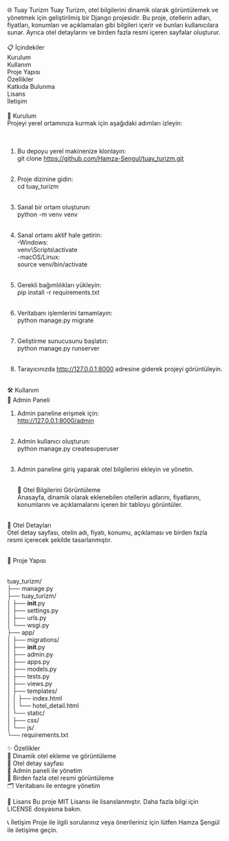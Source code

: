 🌐 Tuay Turizm
Tuay Turizm, otel bilgilerini dinamik olarak görüntülemek ve yönetmek için geliştirilmiş bir Django projesidir. Bu proje, otellerin adları, fiyatları, konumları ve açıklamaları gibi bilgileri içerir ve bunları kullanıcılara sunar. Ayrıca otel detaylarını ve birden fazla resmi içeren sayfalar oluşturur.
<br> <br>
📋 İçindekiler <br>
Kurulum <br>
Kullanım <br>
Proje Yapısı <br>
Özellikler <br>
Katkıda Bulunma <br>
Lisans <br>
İletişim <br> <br>
🚀 Kurulum <br>
Projeyi yerel ortamınıza kurmak için aşağıdaki adımları izleyin: <br>
<br><br>
1. Bu depoyu yerel makinenize klonlayın: <br>
   git clone https://github.com/Hamza-Sengul/tuay_turizm.git <br><br>

2. Proje dizinine gidin: <br>
   cd tuay_turizm <br><br>

3. Sanal bir ortam oluşturun: <br>
   python -m venv venv <br><br>

4. Sanal ortamı aktif hale getirin: <br>
   -Windows: <br>
     venv\Scripts\activate <br>
   -macOS/Linux: <br>
     source venv/bin/activate <br><br>

5. Gerekli bağımlılıkları yükleyin: <br>
   pip install -r requirements.txt <br><br>

6. Veritabanı işlemlerini tamamlayın: <br>
   python manage.py migrate <br><br>

7. Geliştirme sunucusunu başlatın: <br>
   python manage.py runserver <br><br>

8. Tarayıcınızda http://127.0.0.1:8000 adresine giderek projeyi görüntüleyin. <br><br>

🛠️ Kullanım <br>
🔑 Admin Paneli <br>
1. Admin paneline erişmek için: <br>
   http://127.0.0.1:8000/admin <br><br>

2. Admin kullanıcı oluşturun: <br>
   python manage.py createsuperuser <br><br>

3. Admin paneline giriş yaparak otel bilgilerini ekleyin ve yönetin. <br><br>

   🏨 Otel Bilgilerini Görüntüleme <br>
Anasayfa, dinamik olarak eklenebilen otellerin adlarını, fiyatlarını, konumlarını ve açıklamalarını içeren bir tabloyu görüntüler. <br><br>

📄 Otel Detayları <br>
Otel detay sayfası, otelin adı, fiyatı, konumu, açıklaması ve birden fazla resmi içerecek şekilde tasarlanmıştır. <br><br>

📂 Proje Yapısı <br><br>

tuay_turizm/ <br>
├── manage.py <br>
├── tuay_turizm/ <br>
│   ├── __init__.py <br>
│   ├── settings.py <br>
│   ├── urls.py <br>
│   └── wsgi.py <br>
├── app/ <br>
│   ├── migrations/ <br>
│   ├── __init__.py <br>
│   ├── admin.py <br>
│   ├── apps.py <br>
│   ├── models.py <br>
│   ├── tests.py <br>
│   ├── views.py <br>
│   ├── templates/ <br>
│   │   ├── index.html <br>
│   │   └── hotel_detail.html <br>
│   └── static/ <br>
│       ├── css/ <br>
│       └── js/ <br>
└── requirements.txt <br>

✨ Özellikler <br>
🏨 Dinamik otel ekleme ve görüntüleme <br>
📄 Otel detay sayfası <br>
🔧 Admin paneli ile yönetim <br>
📸 Birden fazla otel resmi görüntüleme <br>
🗂️ Veritabanı ile entegre yönetim <br>

📜 Lisans
Bu proje MIT Lisansı ile lisanslanmıştır. Daha fazla bilgi için LICENSE dosyasına bakın.

📞 İletişim
Proje ile ilgili sorularınız veya önerileriniz için lütfen Hamza Şengül ile iletişime geçin.
